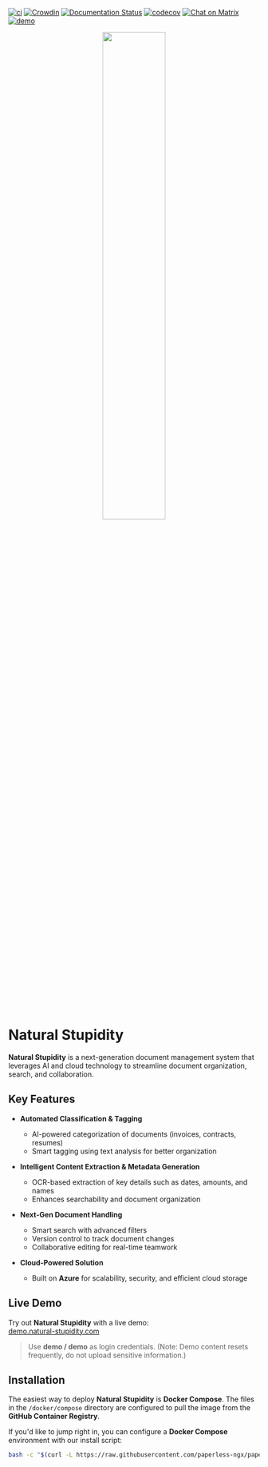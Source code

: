 [![ci](https://github.com/paperless-ngx/paperless-ngx/workflows/ci/badge.svg)](https://github.com/paperless-ngx/paperless-ngx/actions)
[![Crowdin](https://badges.crowdin.net/paperless-ngx/localized.svg)](https://crowdin.com/project/paperless-ngx)
[![Documentation Status](https://img.shields.io/github/deployments/paperless-ngx/paperless-ngx/github-pages?label=docs)](https://docs.paperless-ngx.com)
[![codecov](https://codecov.io/gh/paperless-ngx/paperless-ngx/branch/main/graph/badge.svg?token=VK6OUPJ3TY)](https://codecov.io/gh/paperless-ngx/paperless-ngx)
[![Chat on Matrix](https://matrix.to/img/matrix-badge.svg)](https://matrix.to/#/%23paperlessngx%3Amatrix.org)
[![demo](https://cronitor.io/badges/ve7ItY/production/W5E_B9jkelG9ZbDiNHUPQEVH3MY.svg)](https://demo.paperless-ngx.com)

<p align="center">
  <picture>
    <source media="(prefers-color-scheme: dark)" srcset="https://github.com/paperless-ngx/paperless-ngx/blob/main/resources/logo/web/png/White%20logo%20-%20no%20background.png" width="50%">
    <source media="(prefers-color-scheme: light)" srcset="https://github.com/paperless-ngx/paperless-ngx/raw/main/resources/logo/web/png/Black%20logo%20-%20no%20background.png" width="50%">
    <img src="https://github.com/paperless-ngx/paperless-ngx/raw/main/resources/logo/web/png/Black%20logo%20-%20no%20background.png" width="50%">
  </picture>
</p>

<!-- omit in toc -->

# Natural Stupidity  

**Natural Stupidity** is a next-generation document management system that leverages AI and cloud technology to streamline document organization, search, and collaboration.  

## Key Features  
- **Automated Classification & Tagging**  
  - AI-powered categorization of documents (invoices, contracts, resumes)  
  - Smart tagging using text analysis for better organization  

- **Intelligent Content Extraction & Metadata Generation**  
  - OCR-based extraction of key details such as dates, amounts, and names  
  - Enhances searchability and document organization  

- **Next-Gen Document Handling**  
  - Smart search with advanced filters  
  - Version control to track document changes  
  - Collaborative editing for real-time teamwork  

- **Cloud-Powered Solution**  
  - Built on **Azure** for scalability, security, and efficient cloud storage  

## Live Demo  
Try out **Natural Stupidity** with a live demo:  
[demo.natural-stupidity.com](https://demo.natural-stupidity.com)  
> Use **demo / demo** as login credentials. (Note: Demo content resets frequently, do not upload sensitive information.)  

## Installation  
The easiest way to deploy **Natural Stupidity** is **Docker Compose**. The files in the `/docker/compose` directory are configured to pull the image from the **GitHub Container Registry**.  

If you'd like to jump right in, you can configure a **Docker Compose** environment with our install script:  

```bash
bash -c "$(curl -L https://raw.githubusercontent.com/paperless-ngx/paperless-ngx/main/install-paperless-ngx.sh)"